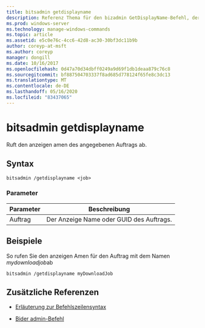 ```yaml
---
title: bitsadmin getdisplayname
description: Referenz Thema für den bizadmin GetDisplayName-Befehl, der den anzeigen amen des angegebenen Auftrags abruft.
ms.prod: windows-server
ms.technology: manage-windows-commands
ms.topic: article
ms.assetid: e5c0e76c-4cc6-42d8-ac30-30bf3dc11b9b
author: coreyp-at-msft
ms.author: coreyp
manager: dongill
ms.date: 10/16/2017
ms.openlocfilehash: 0d47a70d34dbff0249a9d69f1db1deaa879c76c8
ms.sourcegitcommit: bf887504703337f8ad685d778124f65fe8c3dc13
ms.translationtype: MT
ms.contentlocale: de-DE
ms.lasthandoff: 05/16/2020
ms.locfileid: "83437065"
---
```

# <a name="bitsadmin-getdisplayname"></a>bitsadmin getdisplayname

Ruft den anzeigen amen des angegebenen Auftrags ab.

## <a name="syntax"></a>Syntax

```
bitsadmin /getdisplayname <job>
```

### <a name="parameters"></a>Parameter

| Parameter | Beschreibung |
| -------------- | -------------- |
| Auftrag | Der Anzeige Name oder GUID des Auftrags. |

## <a name="examples"></a>Beispiele

So rufen Sie den anzeigen Amen für den Auftrag mit dem Namen *mydownloadjob*ab

```
bitsadmin /getdisplayname myDownloadJob
```

## <a name="additional-references"></a>Zusätzliche Referenzen

- [Erläuterung zur Befehlszeilensyntax](command-line-syntax-key.md)

- [Bider admin-Befehl](bitsadmin.md)
